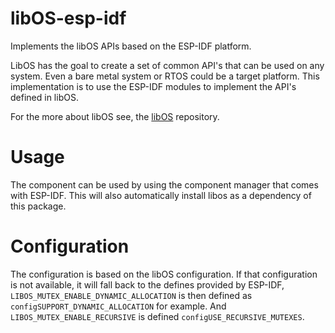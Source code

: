# libOS-esp-idf
Implements the libOS APIs based on the ESP-IDF platform.

LibOS has the goal to create a set of common API's that can be used on any system.
Even a bare metal system or RTOS could be a target platform.
This implementation is to use the ESP-IDF modules to implement the API's defined in libOS.

For the more about libOS see, the [libOS](https://github.com/embDevLibs/libOS) repository.

# Usage
The component can be used by using the component manager that comes with ESP-IDF.
This will also automatically install libos as a dependency of this package.

# Configuration
The configuration is based on the libOS configuration.
If that configuration is not available, it will fall back to the defines provided by ESP-IDF, `LIBOS_MUTEX_ENABLE_DYNAMIC_ALLOCATION` is then defined as `configSUPPORT_DYNAMIC_ALLOCATION` for example.
And `LIBOS_MUTEX_ENABLE_RECURSIVE` is defined `configUSE_RECURSIVE_MUTEXES`.
